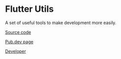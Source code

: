 # Flutter Utils

A set of useful tools to make development more easily.

[Source code](https://github.com/gabrimatic/FlutterUtils/)

[Pub.dev page](https://pub.dev/packages/gabrimatic_utils)

[Developer](https://il.ink/gabrimatic)
